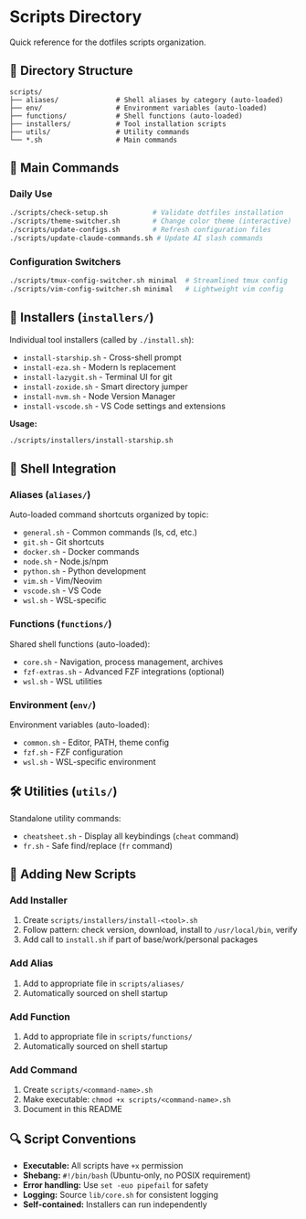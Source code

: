 # Scripts Directory

Quick reference for the dotfiles scripts organization.

## 📁 Directory Structure

```
scripts/
├── aliases/              # Shell aliases by category (auto-loaded)
├── env/                  # Environment variables (auto-loaded)
├── functions/            # Shell functions (auto-loaded)
├── installers/           # Tool installation scripts
├── utils/                # Utility commands
└── *.sh                  # Main commands
```

## 🚀 Main Commands

### Daily Use
```bash
./scripts/check-setup.sh           # Validate dotfiles installation
./scripts/theme-switcher.sh        # Change color theme (interactive)
./scripts/update-configs.sh        # Refresh configuration files
./scripts/update-claude-commands.sh # Update AI slash commands
```

### Configuration Switchers
```bash
./scripts/tmux-config-switcher.sh minimal  # Streamlined tmux config
./scripts/vim-config-switcher.sh minimal   # Lightweight vim config
```

## 🔧 Installers (`installers/`)

Individual tool installers (called by `./install.sh`):
- `install-starship.sh` - Cross-shell prompt
- `install-eza.sh` - Modern ls replacement
- `install-lazygit.sh` - Terminal UI for git
- `install-zoxide.sh` - Smart directory jumper
- `install-nvm.sh` - Node Version Manager
- `install-vscode.sh` - VS Code settings and extensions

**Usage:**
```bash
./scripts/installers/install-starship.sh
```

## 🎨 Shell Integration

### Aliases (`aliases/`)
Auto-loaded command shortcuts organized by topic:
- `general.sh` - Common commands (ls, cd, etc.)
- `git.sh` - Git shortcuts
- `docker.sh` - Docker commands
- `node.sh` - Node.js/npm
- `python.sh` - Python development
- `vim.sh` - Vim/Neovim
- `vscode.sh` - VS Code
- `wsl.sh` - WSL-specific

### Functions (`functions/`)
Shared shell functions (auto-loaded):
- `core.sh` - Navigation, process management, archives
- `fzf-extras.sh` - Advanced FZF integrations (optional)
- `wsl.sh` - WSL utilities

### Environment (`env/`)
Environment variables (auto-loaded):
- `common.sh` - Editor, PATH, theme config
- `fzf.sh` - FZF configuration
- `wsl.sh` - WSL-specific environment

## 🛠️ Utilities (`utils/`)

Standalone utility commands:
- `cheatsheet.sh` - Display all keybindings (`cheat` command)
- `fr.sh` - Safe find/replace (`fr` command)

## 📝 Adding New Scripts

### Add Installer
1. Create `scripts/installers/install-<tool>.sh`
2. Follow pattern: check version, download, install to `/usr/local/bin`, verify
3. Add call to `install.sh` if part of base/work/personal packages

### Add Alias
1. Add to appropriate file in `scripts/aliases/`
2. Automatically sourced on shell startup

### Add Function
1. Add to appropriate file in `scripts/functions/`
2. Automatically sourced on shell startup

### Add Command
1. Create `scripts/<command-name>.sh`
2. Make executable: `chmod +x scripts/<command-name>.sh`
3. Document in this README

## 🔍 Script Conventions

- **Executable:** All scripts have `+x` permission
- **Shebang:** `#!/bin/bash` (Ubuntu-only, no POSIX requirement)
- **Error handling:** Use `set -euo pipefail` for safety
- **Logging:** Source `lib/core.sh` for consistent logging
- **Self-contained:** Installers can run independently
